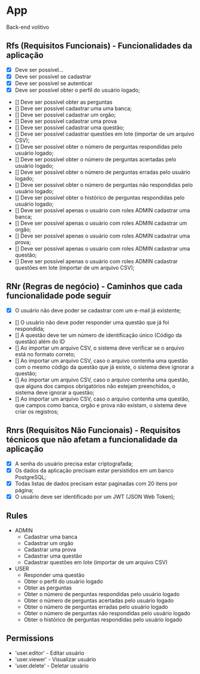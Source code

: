 # App

Back-end volitivo

## Rfs (Requisitos Funcionais) - Funcionalidades da aplicação

- [x] Deve ser possível...
- [x] Deve ser possível se cadastrar
- [x] Deve ser possível se autenticar
- [x] Deve ser possível obter o perfil do usuário logado;
- [] Deve ser possível obter as perguntas
- [] Deve ser possível cadastrar uma uma banca;
- [] Deve ser possível cadastrar um orgão;
- [] Deve ser possível cadastrar uma prova
- [] Deve ser possível cadastrar uma questão;
- [] Deve ser possível cadastrar questões em lote (importar de um arquivo CSV);
- [] Deve ser possível obter o número de perguntas respondidas pelo usuário logado;
- [] Deve ser possível obter o número de perguntas acertadas pelo usuário logado;
- [] Deve ser possível obter o número de perguntas erradas pelo usuário logado;
- [] Deve ser possível obter o número de perguntas não respondidas pelo usuário logado;
- [] Deve ser possível obter o histórico de perguntas respondidas pelo usuário logado;
- [] Deve ser possível apenas o usuário com roles ADMIN cadastrar uma banca;
- [] Deve ser possível apenas o usuário com roles ADMIN cadastrar um orgão;
- [] Deve ser possível apenas o usuário com roles ADMIN cadastrar uma prova;
- [] Deve ser possível apenas o usuário com roles ADMIN cadastrar uma questão;
- [] Deve ser possível apenas o usuário com roles ADMIN cadastrar questões em lote
  (importar de um arquivo CSV);

## RNr (Regras de negócio) - Caminhos que cada funcionalidade pode seguir

- [x] O usuário não deve poder se cadastrar com um e-mail já existente;
- [] O usuário não deve poder responder uma questão que já foi respondida;
- [] A questão deve ter um número de identificação único (Código da questão) além do ID
- [] Ao importar um arquivo CSV, o sistema deve verificar se o arquivo está no formato
  correto;
- [] Ao importar um arquivo CSV, caso o arquivo contenha uma questão com o mesmo código
  da questão que já
  existe, o sistema deve ignorar a questão;
- [] Ao importar um arquivo CSV, caso o arquivo contenha uma questão, que alguns dos
  campos obrigatórios
  não estejam preenchidos, o sistema deve ignorar a questão;
- [] Ao importar um arquivo CSV, caso o arquivo contenha uma questão, que campos como banca, orgão e prova
  não existam, o sistema deve criar os registros;

## Rnrs (Requisitos Não Funcionais) - Requisitos técnicos que não afetam a funcionalidade da aplicação

- [x] A senha do usuário precisa estar criptografada;
- [x] Os dados da aplicação precisam estar persistidos em um banco PostgreSQL;
- [x] Todas listas de dados precisam estar paginadas com 20 itens por página;
- [x] O usuário deve ser identificado por um JWT (JSON Web Token);
## Rules

- ADMIN
  - Cadastrar uma banca
  - Cadastrar um orgão
  - Cadastrar uma prova
  - Cadastrar uma questão
  - Cadastrar questões em lote (importar de um arquivo CSV)
- USER
  - Responder uma questão
  - Obter o perfil do usuário logado
  - Obter as perguntas
  - Obter o número de perguntas respondidas pelo usuário logado
  - Obter o número de perguntas acertadas pelo usuário logado
  - Obter o número de perguntas erradas pelo usuário logado
  - Obter o número de perguntas não respondidas pelo usuário logado
  - Obter o histórico de perguntas respondidas pelo usuário logado

## Permissions

- 'user.editor' - Editar usuário
- 'user.viewer' - Visualizar usuário
- 'user.delete' - Deletar usuário
